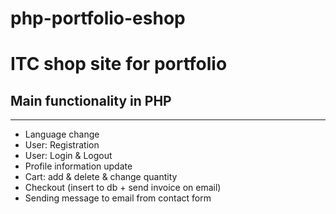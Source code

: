 # php-portfolio-eshop
<h1>ITC shop site for portfolio</h1>
<h2>Main functionality in PHP</h2>
<hr>
<ul>
  <li>Language change</li>
  <li>User: Registration</li>
  <li>User: Login & Logout</li>
  <li>Profile information update</li>
  <li>Cart: add & delete & change quantity</li>
  <li>Checkout (insert to db + send invoice on email)</li>
  <li>Sending message to email from contact form</li>
</ul>
